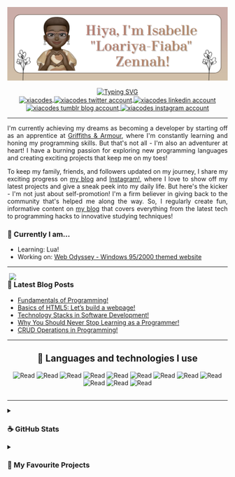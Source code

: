 <p align="center">
  <img width=900 src="profile-banner-1.png" alt="Sublime's custom image"/>
</p>

<div align="center">
	<a href="https://git.io/typing-svg">
		<img width=800 src="https://readme-typing-svg.demolab.com?font=Courier+Prime&weight=700&size=13&pause=1000&color=986056&center=true&vCenter=true&width=435&lines=%F0%9F%92%BB+Learning+and+building+things+that+interest+me!+%F0%9F%99%8C%F0%9F%8F%BE" alt="Typing SVG" />
	</a>
</div>

<!-- The social media badges -->
<div align="center">
  <a href="https://dev.to/xiacodes" target="blank">
    <img align="center" src="https://raw.githubusercontent.com/rahuldkjain/github-profile-readme-generator/master/src/images/icons/Social/devto.svg" alt="xiacodes" height="50" width="40" />
   </a>
   
  <a href="https://twitter.com/xiacodes" target="blank">
    <img align="center" src="https://raw.githubusercontent.com/rahuldkjain/github-profile-readme-generator/master/src/images/icons/Social/twitter.svg" alt="xiacodes twitter account" height="50" width="40" />
    </a>

  <a href="https://linkedin.com/in/isabelle-zennah" target="blank">
    <img align="center" src="https://raw.githubusercontent.com/rahuldkjain/github-profile-readme-generator/master/src/images/icons/Social/linked-in-alt.svg" alt="xiacodes linkedin account" height="30" width="40" />
    </a>
    
  <a href="https://xiacodes.tumblr.com/" target="blank">
    <img align="center" src="https://raw.githubusercontent.com/rahuldkjain/github-profile-readme-generator/master/src/images/icons/Social/tumblr.svg" alt="xiacodes tumblr blog account" height="30" width="40" />
    </a>
    
  <a href="https://instagram.com/_xiacodes_" target="blank">
    <img align="center" src="https://raw.githubusercontent.com/rahuldkjain/github-profile-readme-generator/master/src/images/icons/Social/instagram.svg" alt="xiacodes instagram account" height="35" width="40" />
    </a>
</div>

-------

<p align="justify">
I'm currently achieving my dreams as becoming a developer by starting off as an apprentice at <a href="https://www.griffithsandarmour.com/">Griffiths & Armour</a>, where I'm constantly learning and honing my programming skills. But that's not all - I'm also an adventurer at heart! I have a burning passion for exploring new programming languages and creating exciting projects that keep me on my toes! </p>

<p align="justify">To keep my family, friends, and followers updated on my journey, I share my exciting progress on <a href="https://xiacodes.tumblr.com/">my blog</a> and <a href="https://instagram.com/_xiacodes_">Instagram!</a>, where I love to show off my latest projects and give a sneak peek into my daily life. But here's the kicker - I'm not just about self-promotion! I'm a firm believer in giving back to the community that's helped me along the way. So, I regularly create fun, informative content on <a href="https://xiacodes.tumblr.com/">my blog</a> that covers everything from the latest tech to programming hacks to innovative studying techniques!</p>

<h3>🦔 Currently I am...</h3>
<ul>
<li>Learning: Lua!</li>
<li>Working on: <a href="https://github.com/xiacodes/Web-Odyssey">Web Odyssey - Windows 95/2000 themed website</a></li>
</ul>
 
 -----
 
<img width=500 align="right" src="https://github-readme-stats.vercel.app/api?username=xiacodes&theme=moltack&hide_border=false&include_all_commits=false&count_private=true&hide=prs,contribs" />
<h3>🥥 Latest Blog Posts</h3>
<ul>
<li><a href="https://xiacodes.tumblr.com/post/711694806619963392/fundamentals-of-programming">Fundamentals of Programming!</a></li>
<li><a href="https://xiacodes.tumblr.com/post/711058789559877632/basics-of-html5-lets-build-a-webpage">Basics of HTML5: Let’s build a webpage!</a></li>
<li><a href="https://xiacodes.tumblr.com/post/710424609689862144/technology-stacks-in-software-development">Technology Stacks in Software Development!</a></li>
<li><a href="https://xiacodes.tumblr.com/post/709792289937080320/why-you-should-never-stop-learning-as-a-programmer">Why You Should Never Stop Learning as a Programmer!</a></li>
<li><a href="https://xiacodes.tumblr.com/post/709258248010842112/crud-operations-in-programming">CRUD Operations in Programming!</a></li>
</ul>

-----

<h2 align="center">💼 Languages and technologies I use</h2>
<div align="center">
  <img src="https://img.shields.io/badge/c%23-%23239120.svg?style=for-the-badge&logo=c-sharp&logoColor=white" alt="Read"/> 
  <img src="https://img.shields.io/badge/html5-%23E34F26.svg?style=for-the-badge&logo=html5&logoColor=white" alt="Read"/>
  <img src="https://img.shields.io/badge/css3-%231572B6.svg?style=for-the-badge&logo=css3&logoColor=white" alt="Read"/>
  <img src="https://img.shields.io/badge/javascript-%23323330.svg?style=for-the-badge&logo=javascript&logoColor=%23F7DF1E" alt="Read"/> 
  <img src="https://img.shields.io/badge/python-3670A0?style=for-the-badge&logo=python&logoColor=ffdd54" alt="Read"/>
  <img src="https://img.shields.io/badge/lua-%232C2D72.svg?style=for-the-badge&logo=lua&logoColor=white" alt="Read"/>
  <img src="https://img.shields.io/badge/Microsoft%20SQL%20Sever-CC2927?style=for-the-badge&logo=microsoft%20sql%20server&logoColor=white" alt="Read"/> 
  <img src="https://img.shields.io/badge/.NET-5C2D91?style=for-the-badge&logo=.net&logoColor=white" alt="Read"/>
  <img src="https://img.shields.io/badge/bootstrap-%23563D7C.svg?style=for-the-badge&logo=bootstrap&logoColor=white" alt="Read"/>
   <img src="https://img.shields.io/badge/replit-667881?style=for-the-badge&logo=replit&logoColor=white" alt="Read"/> 
  <img src="https://img.shields.io/badge/Visual_Studio-5C2D91?style=for-the-badge&logo=visual%20studio&logoColor=white" alt="Read"/> 
  <img src="https://img.shields.io/badge/Visual_Studio_Code-0078D4?style=for-the-badge&logo=visual%20studio%20code&logoColor=white" alt="Read"/>
</div>
<br>

------

<details>
  <summary>
    <h3>☕ GitHub Stats</h3>
   </summary>
  <br/>
  <div align="center">
    <a href="https://streak-stats.demolab.com?user=xiacodes&hide_border=true&border_radius=12.7&date_format=j%20M%5B%20Y%5D&background=DFD0BB&currStreakNum=86664F&sideNums=86664F&ring=D5AA8B&fire=6D543E&currStreakLabel=CBAF7F&stroke=774F30">
      <img  alt="xiacodes's GitHub Stats" src="https://streak-stats.demolab.com?user=xiacodes&hide_border=true&border_radius=12.7&date_format=j%20M%5B%20Y%5D&background=DFD0BB&currStreakNum=86664F&sideNums=86664F&ring=D5AA8B&fire=6D543E&currStreakLabel=CBAF7F&stroke=774F30" />
    </a>
	 <a href="https://github.com/anuraghazra/github-readme-stats">
	 	<img height=195 alt="Xiacodes's Top Languages" src="https://denvercoder1-github-readme-stats.vercel.app/api/top-langs/?username=xiacodes&langs_count=8&layout=compact&theme=react&hide_border=true&border_radius=10.7&bg_color=DFD0BB&text_color=4d4036&title_color=86664F&icon_color=4d4036&hide=Jupyter%20Notebook,Roff" height="192px"/>
	</a>
  </div>
  
  <br>
  
   <div align="center">
  	<a href="https://github-profile-trophy.vercel.app/?username=xiacodes&theme=moltack&no-frame=false&no-bg=false&margin-w=4">
		<img src="https://github-profile-trophy.vercel.app/?username=xiacodes&theme=moltack&no-frame=false&no-bg=false&margin-w=4"/>
	</a>
  </div>
</details>

<details>

  <summary>
    <h3>📜 My Favourite Projects</h3>
   </summary>
  <br/>
  <div align="center">
  	<a href="https://github.com/xiacodes/TumblrTextTint">
		<img src="https://github-readme-stats.vercel.app/api/pin/?username=xiacodes&repo=TumblrTextTint&theme=moltack"/>
	</a>
	<a href="https://github.com/xiacodes/CSharp-Console-Apps">
		<img src="https://github-readme-stats.vercel.app/api/pin/?username=xiacodes&repo=CSharp-Console-Apps&theme=moltack"/>
	</a>
	<a href="https://github.com/xiacodes/Py-Story-Generator">
		<img src="https://github-readme-stats.vercel.app/api/pin/?username=xiacodes&repo=Py-Story-Generator&theme=moltack"/>
	</a>
  </div>

</details>
